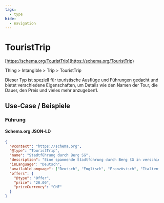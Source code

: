 ```yaml
---
tags:
  - type
hide:
  - navigation
---
```


# TouristTrip
[https://schema.org/TouristTrip](https://schema.org/TouristTrip)

Thing > Intangible > Trip > TouristTrip

Dieser Typ ist speziell für touristische Ausflüge und Führungen gedacht und bietet verschiedene Eigenschaften, um Details wie den Namen der Tour, die Dauer, den Preis und vieles mehr anzugeben1.


## Use-Case / Beispiele

### Führung

#### Schema.org JSON-LD
``` json
{
  "@context": "https://schema.org",
  "@type": "TouristTrip",
  "name": "Stadtführung durch Berg SG",
  "description": "Eine spannende Stadtführung durch Berg SG in verschiedenen Sprachen.",
  "inLanguage": "Deutsch",
  "availableLanguage": ["Deutsch", "Englisch", "Französisch", "Italienisch"],
  "offers": {
    "@type": "Offer",
    "price": "20.00",
    "priceCurrency": "CHF"
  }
}
```
